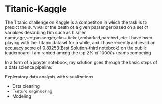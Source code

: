 # Titanic-Kaggle
The Titanic challenge on Kaggle is a competition in which the task is to predict the survival or the death of a given passenger based on a set of variables describing him such as his/her name,age,sex,passenger,class,ticket,embarked,parched ,etc. I have been playing with the Titanic dataset for a while, and I have recently achieved an accuracy score of 0.83253(Best Solution-third notebook) on the public leaderboard.  I am ranked among the top 2% of 10000+ teams competing

In a form of a jupyter notebook, my solution goes through the basic steps of a data science pipeline:  

Exploratory data analysis with visualizations
* Data cleaning
* Feature engineering
* Modeling
